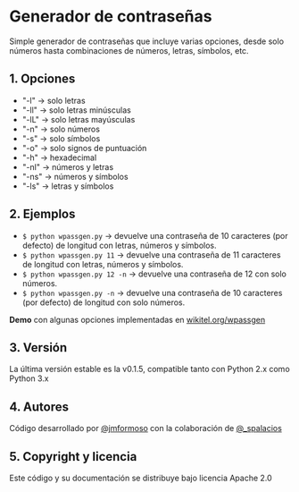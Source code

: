 <h1>Generador de contraseñas</h1>
<p>Simple generador de contraseñas que incluye varias opciones, desde solo números hasta combinaciones de números, letras, símbolos, etc.</p>
<h2>1. Opciones</h2>
<ul>
<li>"-l" -> solo letras</li>
<li>"-ll" -> solo letras minúsculas</li>
<li>"-lL" -> solo letras mayúsculas</li>
<li>"-n" -> solo números</li>
<li>"-s" -> solo símbolos</li>
<li>"-o" -> solo signos de puntuación</li>
<li>"-h" -> hexadecimal</li>
<li>"-nl" -> números y letras</li>
<li>"-ns" -> números y símbolos</li>
<li>"-ls" -> letras y símbolos</li>
</ul>
<h2>2. Ejemplos</h2>
<ul>
<li><code>$ python wpassgen.py</code> -> devuelve una contraseña de 10 caracteres (por defecto) de longitud con letras, números y símbolos.</li>
<li><code>$ python wpassgen.py 11</code> -> devuelve una contraseña de 11 caracteres de longitud con letras, números y símbolos.</li>
<li><code>$ python wpassgen.py 12 -n</code> -> devuelve una contraseña de 12 con solo números.</li>
<li><code>$ python wpassgen.py -n</code> -> devuelve una contraseña de 10 caracteres (por defecto) de longitud con solo números.</li>
</ul>
<p><b>Demo</b> con algunas opciones implementadas en <a href="https://wikitel.org/wpassgen" target="_blank">wikitel.org/wpassgen</a></p>
<h2>3. Versión</h2>
<p>La última versión estable es la v0.1.5, compatible tanto con Python 2.x como Python 3.x</p>
<h2>4. Autores</h2>
<p>Código desarrollado por <a href="https://twitter.com/jmformoso" target="_blank">@jmformoso</a> con la colaboración de <a href="https://twitter.com/_spalacios" target="_blank">@_spalacios</a>
<h2>5. Copyright y licencia</h2>
<p>Este código y su documentación se distribuye bajo licencia Apache 2.0</p>
